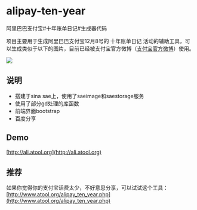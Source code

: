 alipay-ten-year
===============

阿里巴巴支付宝#十年账单日记#生成器代码

项目主要用于生成阿里巴巴支付宝12月8号的 十年账单日记 活动的辅助工具，可以生成类似于以下的图片，目前已经被支付宝官方微博（[支付宝官方微博](http://weibo.com/1627897870/BzSkvavUv?type=comment)）使用。

![](https://raw.githubusercontent.com/hustcc/alipay-ten-year/master/res/images/templete600.jpg)


## 说明 ##
- 搭建于sina sae上，使用了saeimage和saestorage服务 
- 使用了部分gd处理的库函数
- 前端界面bootstrap
- 百度分享

## Demo ##

[http://ali.atool.org](http://ali.atool.org)


## 推荐 ##

如果你觉得你的支付宝话费太少，不好意思分享，可以试试这个工具：
[http://www.atool.org/alipay_ten_year.php](http://www.atool.org/alipay_ten_year.php)

